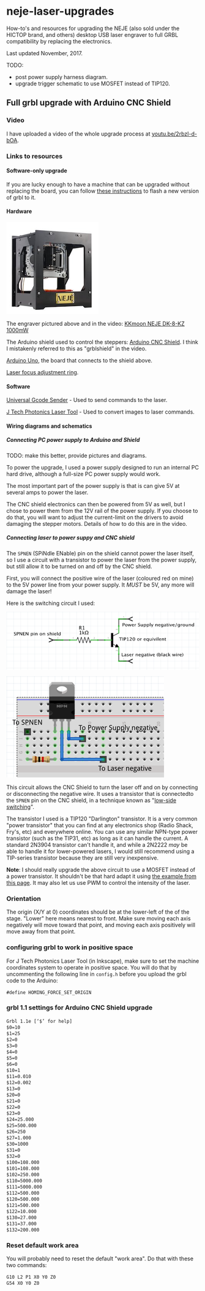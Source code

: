 # neje-laser-upgrades
How-to's and resources for upgrading the NEJE (also sold under the HICTOP brand, and others) desktop USB laser engraver to full GRBL compatibility by replacing the electronics.

Last updated November, 2017.

TODO:

* post power supply harness diagram.
* upgrade trigger schematic to use MOSFET instead of TIP120.

## Full grbl upgrade with Arduino CNC Shield

### Video

I have uploaded a video of the whole upgrade process at [youtu.be/2rbzI-d-bOA](https://youtu.be/2rbzI-d-bOA).

### Links to resources

#### Software-only upgrade

If you are lucky enough to have a machine that can be upgraded without replacing
the board, you can follow [these instructions](http://diyhpl.us/laser_etcher/NEJE_Laser_Etcher/)
to flash a new version of grbl to it.

#### Hardware

![NEJE DK-8-KZ Engraver](images/neje_1000w_laser_engraver_small.jpg "NEJE DK-8-KZ Engraver")

The engraver pictured above and in the video: [KKmoon NEJE DK-8-KZ 1000mW](https://www.amazon.com/gp/product/B01EACK7UG/ref=oh_aui_detailpage_o05_s02)

The Arduino shield used to control the steppers: [Arduino CNC Shield](http://blog.protoneer.co.nz/arduino-cnc-shield/).
I think I mistakenly referred to this as "grblshield" in the video.

[Arduino Uno](https://www.arduino.cc/en/Main/ArduinoBoardUno), the board that connects to the shield above.

[Laser focus adjustment ring](http://www.thingiverse.com/thing:1939313).

#### Software

[Universal Gcode Sender](https://github.com/winder/Universal-G-Code-Sender) -
Used to send commands to the laser.

[J Tech Photonics Laser Tool](https://jtechphotonics.com/?page_id=2012) -
Used to convert images to laser commands.

#### Wiring diagrams and schematics

##### Connecting PC power supply to Arduino and Shield

TODO: make this better, provide pictures and diagrams.

To power the upgrade, I used a power supply designed to run an internal PC
hard drive, although a full-size PC power supply would work.

The most important part of the power supply is that is can give 5V at several
amps to power the laser.

The CNC shield electronics can then be powered from 5V as well, but I chose
to power them from the 12V rail of the power supply. If you choose to do that,
you will want to adjust the current-limit on the drivers to avoid damaging the
stepper motors. Details of how to do this are in the video.

##### Connecting laser to power suppy and CNC shield

The `SPNEN` (SPiNdle ENable) pin on the shield cannot power the laser itself, so
I use a circuit with a transistor to power the laser from the power supply, but
still allow it to be turned on and off by the CNC shield.

First, you will connect the positive wire of the laser (coloured red on mine) to
the 5V power line from your power supply. It *MUST* be 5V, any more will damage
the laser!

Here is the switching circuit I used:

![Laser Trigger schematic](images/laser_trigger_schematic.png "Laser Trigger schematic")

![Laser Trigger breadboard](images/laser_trigger_breadboard.png "Laser Trigger breadboard")


This circuit allows the CNC Shield to turn the laser off and on by connecting or
disconnecting the negative wire. It uses a transistor that is connectedto the `SPNEN` pin on the CNC shield, in a technique known as
"[low-side switching](https://learn.sparkfun.com/tutorials/transistors/applications-i-switches)".

The transistor I used is a TIP120 "Darlington" transistor. It is a very common
"power transistor" that you can find at any electronics shop (Radio Shack,
Fry's, etc) and everywhere online. You can use any similar NPN-type power
transistor (such as the TIP31, etc) as long as it can handle the current. A
standard 2N3904 transistor can't handle it, and while a 2N2222 *may* be able to
handle it for lower-powered lasers, I would still recommend using a TIP-series transistor because they are still very inexpensive.

**Note**: I should really upgrade the above circuit to use a MOSFET instead
of a power transistor. It shouldn't be that hard adapt it using
[the example from this page](http://www.sensitiveresearch.com/elec/DoNotTIP/index.html). It may also
let us use PWM to control the intensity of the laser.

### Orientation

The origin (X/Y at 0) coordinates should be at the lower-left of the of the
stage. "Lower" here means nearest to front. Make sure moving each axis
negatively will move toward that point, and moving each axis positively will
move away from that point.

### configuring grbl to work in positive space

For J Tech Photonics Laser Tool (in Inkscape), make sure to set the machine
coordinates system to operate in positive space. You will do that by
uncommenting the following line in `config.h` before you upload the grbl
code to the Arduino:

```
#define HOMING_FORCE_SET_ORIGIN
```

### grbl 1.1 settings for Arduino CNC Shield upgrade

```
Grbl 1.1e [‘$’ for help]
$0=10
$1=25
$2=0
$3=0
$4=0
$5=0
$6=0
$10=1
$11=0.010
$12=0.002
$13=0
$20=0
$21=0
$22=0
$23=0
$24=25.000
$25=500.000
$26=250
$27=1.000
$30=1000
$31=0
$32=0
$100=108.000
$101=108.000
$102=250.000
$110=5000.000
$111=5000.000
$112=500.000
$120=500.000
$121=500.000
$122=10.000
$130=27.000
$131=37.000
$132=200.000
```

### Reset default work area

You will probably need to reset the default "work area". Do that with these
two commands:

```
G10 L2 P1 X0 Y0 Z0
G54 X0 Y0 Z0
```
